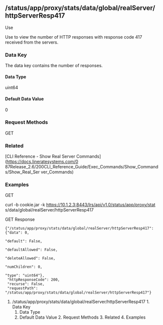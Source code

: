 ## /status/app/proxy/stats/data/global/realServer/httpServerResp417

Use

Use to view the number of HTTP responses with response code 417 received from
the servers.

### Data Key

The data key contains the number of responses.

#### Data Type

uint64

#### Default Data Value

0

### Request Methods

GET

### Related

[CLI Reference - Show Real Server Commands](https://docs.lineratesystems.com/0
87Release_2.6/200CLI_Reference_Guide/Exec_Commands/Show_Commands/Show_Real_Ser
ver_Commands)

### Examples

GET

curl -b cookie.jar -k https://10.1.2.3:8443/lrs/api/v1.0/status/app/proxy/stat
s/data/global/realServer/httpServerResp417

GET Response

    
    {"/status/app/proxy/stats/data/global/realServer/httpServerResp417": {"data": 0,
                                                                           "default": False,
                                                                           "defaultAllowed": False,
                                                                           "deleteAllowed": False,
                                                                           "numChildren": 0,
                                                                           "type": "uint64"},
     "httpResponseCode": 200,
     "recurse": False,
     "requestPath": "/status/app/proxy/stats/data/global/realServer/httpServerResp417"}
    

  1. /status/app/proxy/stats/data/global/realServer/httpServerResp417
    1. Data Key
      1. Data Type
      2. Default Data Value
    2. Request Methods
    3. Related
    4. Examples

